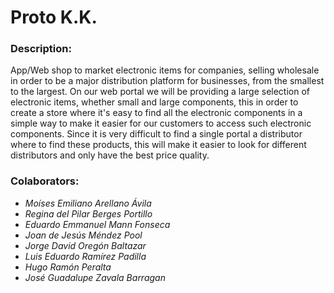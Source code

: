 # Proto K.K.

### Description:

App/Web shop to market electronic items for companies, selling wholesale in order to be a major distribution platform for businesses, from the smallest to the largest.
On our web portal we will be providing a large selection of electronic items, whether small and large components, this in order to create a store where it's easy to find all the electronic components in a simple way to make it easier for our customers to access such electronic components.
Since it is very difficult to find a single portal a distributor where to find these products, this will make it easier to look for different distributors and only have the best price quality.

### Colaborators:

* *Moíses Emiliano Arellano Ávila*
* *Regina del Pilar Berges Portillo*
* *Eduardo Emmanuel Mann Fonseca*
* *Joan de Jesús Méndez Pool*
* *Jorge David Oregón Baltazar*
* *Luis Eduardo Ramírez Padilla*
* *Hugo Ramón Peralta*
* *José Guadalupe Zavala Barragan*
